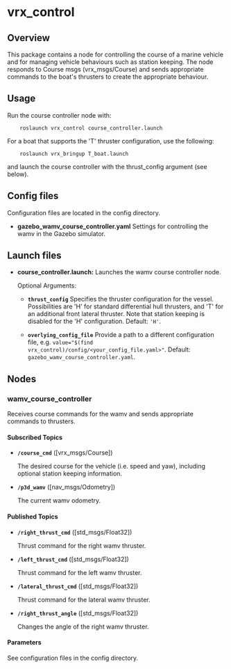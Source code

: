 # vrx_control

## Overview

This package contains a node for controlling the course of a marine vehicle and for managing vehicle behaviours such as station keeping. The node responds to Course msgs (vrx_msgs/Course)
and sends appropriate commands to the boat's thrusters to create the appropriate behaviour.

## Usage

Run the course controller node with:

		roslaunch vrx_control course_controller.launch

For a boat that supports the 'T' thruster configuration, use the following:

		roslaunch vrx_bringup T_boat.launch

and launch the course controller with the thrust_config argument (see below).

## Config files

Configuration files are located in the config directory.

* **gazebo_wamv_course_controller.yaml** Settings for controlling the wamv in the Gazebo simulator.

## Launch files

* **course_controller.launch:** Launches the wamv course controller node.

	Optional Arguments:

	- **`thrust_config`** Specifies the thruster configuration for the vessel. Possibilities are 'H' for standard differential hull thrusters, and 'T' for an additional front lateral thruster. Note that station keeping is disabled for the 'H' configuration. Default: `'H'`.

	- **`overlying_config_file`** Provide a path to a different configuration file, e.g. `value="$(find vrx_control)/config/<your_config_file.yaml>"`. Default: `gazebo_wamv_course_controller.yaml`.

## Nodes

### wamv_course_controller

Receives course commands for the wamv and sends appropriate commands to thrusters.

#### Subscribed Topics

* **`/course_cmd`** ([vrx_msgs/Course])

	The desired course for the vehicle (i.e. speed and yaw), including optional station keeping information.

* **`/p3d_wamv`** ([nav_msgs/Odometry])

	The current wamv odometry.

#### Published Topics

* **`/right_thrust_cmd`** ([std_msgs/Float32])

	Thrust command for the right wamv thruster.

* **`/left_thrust_cmd`** ([std_msgs/Float32])

	Thrust command for the left wamv thruster.

* **`/lateral_thrust_cmd`** ([std_msgs/Float32])

	Thrust command for the lateral wamv thruster.

* **`/right_thrust_angle`** ([std_msgs/Float32])

	Changes the angle of the right wamv thruster.

#### Parameters

See configuration files in the config directory.
